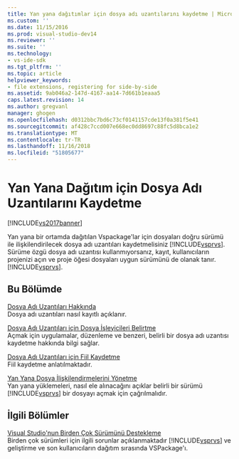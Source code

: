 ```yaml
---
title: Yan yana dağıtımlar için dosya adı uzantılarını kaydetme | Microsoft Docs
ms.custom: ''
ms.date: 11/15/2016
ms.prod: visual-studio-dev14
ms.reviewer: ''
ms.suite: ''
ms.technology:
- vs-ide-sdk
ms.tgt_pltfrm: ''
ms.topic: article
helpviewer_keywords:
- file extensions, registering for side-by-side
ms.assetid: 9ab046a2-147d-4167-aa14-7d661b1eaaa5
caps.latest.revision: 14
ms.author: gregvanl
manager: ghogen
ms.openlocfilehash: d0312bbc7bd6c73cf0141157cde13f0a381f5e41
ms.sourcegitcommit: af428c7ccd007e668ec0dd8697c88fc5d8bca1e2
ms.translationtype: MT
ms.contentlocale: tr-TR
ms.lasthandoff: 11/16/2018
ms.locfileid: "51805677"
---
```

# <a name="registering-file-name-extensions-for-side-by-side-deployments"></a>Yan Yana Dağıtım için Dosya Adı Uzantılarını Kaydetme
[!INCLUDE[vs2017banner](../includes/vs2017banner.md)]

Yan yana bir ortamda dağıtılan Vspackage'lar için dosyaları doğru sürümü ile ilişkilendirilecek dosya adı uzantıları kaydetmelisiniz [!INCLUDE[vsprvs](../includes/vsprvs-md.md)]. Sürüme özgü dosya adı uzantısı kullanmıyorsanız, kayıt, kullanıcıların projenizi açın ve proje öğesi dosyaları uygun sürümünü de olanak tanır. [!INCLUDE[vsprvs](../includes/vsprvs-md.md)].  
  
## <a name="in-this-section"></a>Bu Bölümde  
 [Dosya Adı Uzantıları Hakkında](../extensibility/about-file-name-extensions.md)  
 Dosya adı uzantıları nasıl kayıtlı açıklanır.  
  
 [Dosya Adı Uzantıları için Dosya İşleyicileri Belirtme](../extensibility/specifying-file-handlers-for-file-name-extensions.md)  
 Açmak için uygulamalar, düzenleme ve benzeri, belirli bir dosya adı uzantısı kaydetme hakkında bilgi sağlar.  
  
 [Dosya Adı Uzantıları için Fiil Kaydetme](../extensibility/registering-verbs-for-file-name-extensions.md)  
 Fiil kaydetme anlatılmaktadır.  
  
 [Yan Yana Dosya İlişkilendirmelerini Yönetme](../extensibility/managing-side-by-side-file-associations.md)  
 Yan yana yüklemeleri, nasıl ele alınacağını açıklar belirli bir sürümü [!INCLUDE[vsprvs](../includes/vsprvs-md.md)] bir dosyayı açmak için çağrılmalıdır.  
  
## <a name="related-sections"></a>İlgili Bölümler  
 [Visual Studio'nun Birden Çok Sürümünü Destekleme](../extensibility/supporting-multiple-versions-of-visual-studio.md)  
 Birden çok sürümleri için ilgili sorunlar açıklanmaktadır [!INCLUDE[vsprvs](../includes/vsprvs-md.md)] ve geliştirme ve son kullanıcıların dağıtım sırasında VSPackage'ı.


